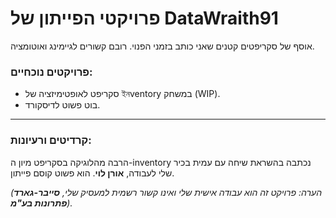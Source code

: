 # פרויקטי הפייתון של DataWraith91

אוסף של סקריפטים קטנים שאני כותב בזמני הפנוי. רובם קשורים לגיימינג ואוטומציה.

### פרויקטים נוכחיים:
* סקריפט לאופטימיזציה של ইনventory במשחק (WIP).
* בוט פשוט לדיסקורד.

---

### קרדיטים ורעיונות:
הרבה מהלוגיקה בסקריפט מיון ה-inventory נכתבה בהשראת שיחה עם עמית בכיר שלי לעבודה, **אורן לוי**. הוא פשוט קוסם פייתון.

*(הערה: פרויקט זה הוא עבודה אישית שלי ואינו קשור רשמית למעסיק שלי, **סייבר-גארד פתרונות בע"מ**).*
